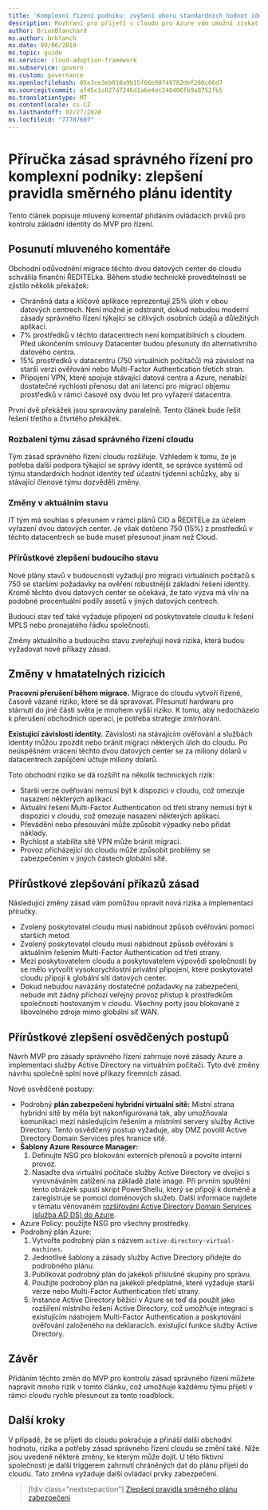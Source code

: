 ```yaml
---
title: 'Komplexní řízení podniku: zvýšení oboru standardních hodnot identity'
description: Rozhraní pro přijetí v cloudu pro Azure vám umožní získat informace o přidání kontrolních prvků identity na minimální životaschopný produkt (MVP) pro zásady správného řízení.
author: BrianBlanchard
ms.author: brblanch
ms.date: 09/06/2019
ms.topic: guide
ms.service: cloud-adoption-framework
ms.subservice: govern
ms.custom: governance
ms.openlocfilehash: 05a3ce3eb018a9b15f66b90749782def260c66d7
ms.sourcegitcommit: af45c1c027d7246d1a6e4ec248406fb9a8752fb5
ms.translationtype: MT
ms.contentlocale: cs-CZ
ms.lasthandoff: 02/27/2020
ms.locfileid: "77707607"
---
```

# <a name="governance-guide-for-complex-enterprises-improve-the-identity-baseline-discipline"></a>Příručka zásad správného řízení pro komplexní podniky: zlepšení pravidla směrného plánu identity

Tento článek popisuje mluvený komentář přidáním ovládacích prvků pro kontrolu základní identity do MVP pro řízení.

## <a name="advancing-the-narrative"></a>Posunutí mluveného komentáře

Obchodní odůvodnění migrace těchto dvou datových center do cloudu schválila finanční ŘEDITELka. Během studie technické proveditelnosti se zjistilo několik překážek:

- Chráněná data a klíčové aplikace reprezentují 25% úloh v obou datových centrech. Není možné je odstranit, dokud nebudou moderní zásady správného řízení týkající se citlivých osobních údajů a důležitých aplikací.
- 7% prostředků v těchto datacentrech není kompatibilních s cloudem. Před ukončením smlouvy Datacenter budou přesunuty do alternativního datového centra.
- 15% prostředků v datacentru (750 virtuálních počítačů) má závislost na starší verzi ověřování nebo Multi-Factor Authentication třetích stran.
- Připojení VPN, které spojuje stávající datová centra a Azure, nenabízí dostatečné rychlosti přenosu dat ani latenci pro migraci objemu prostředků v rámci časové osy dvou let pro vyřazení datacentra.

První dvě překážek jsou spravovány paralelně. Tento článek bude řešit řešení třetího a čtvrtého překážek.

### <a name="expand-the-cloud-governance-team"></a>Rozbalení týmu zásad správného řízení cloudu

Tým zásad správného řízení cloudu rozšiřuje. Vzhledem k tomu, že je potřeba další podpora týkající se správy identit, se správce systémů od týmu standardních hodnot identity teď účastní týdenní schůzky, aby si stávající členové týmu dozvěděli změny.

### <a name="changes-in-the-current-state"></a>Změny v aktuálním stavu

IT tým má souhlas s přesunem v rámci plánů CIO a ŘEDITELe za účelem vyřazení dvou datových center. Je však dotčeno 750 (15%) z prostředků v těchto datacentrech se bude muset přesunout jinam než Cloud.

### <a name="incrementally-improve-the-future-state"></a>Přírůstkové zlepšení budoucího stavu

Nové plány stavů v budoucnosti vyžadují pro migraci virtuálních počítačů s 750 se staršími požadavky na ověření robustnější základní řešení identity. Kromě těchto dvou datových center se očekává, že tato výzva má vliv na podobné procentuální podíly assetů v jiných datových centrech.

Budoucí stav teď také vyžaduje připojení od poskytovatele cloudu k řešení MPLS nebo pronajatého řádku společnosti.

Změny aktuálního a budoucího stavu zveřejňují nová rizika, která budou vyžadovat nové příkazy zásad.

## <a name="changes-in-tangible-risks"></a>Změny v hmatatelných rizicích

**Pracovní přerušení během migrace.** Migrace do cloudu vytvoří řízené, časově vázané riziko, které se dá spravovat. Přesunutí hardwaru pro stárnutí do jiné části světa je mnohem vyšší riziko. K tomu, aby nedocházelo k přerušení obchodních operací, je potřeba strategie zmírňování.

**Existující závislosti identity.** Závislosti na stávajícím ověřování a službách identity můžou zpozdit nebo bránit migraci některých úloh do cloudu. Po neúspěšném vrácení těchto dvou datových center se za miliony dolarů v datacentrech zapůjčení účtuje miliony dolarů.

Toto obchodní riziko se dá rozšířit na několik technických rizik:

- Starší verze ověřování nemusí být k dispozici v cloudu, což omezuje nasazení některých aplikací.
- Aktuální řešení Multi-Factor Authentication od třetí strany nemusí být k dispozici v cloudu, což omezuje nasazení některých aplikací.
- Převádění nebo přesouvání může způsobit výpadky nebo přidat náklady.
- Rychlost a stabilita sítě VPN může bránit migraci.
- Provoz přicházející do cloudu může způsobit problémy se zabezpečením v jiných částech globální sítě.

## <a name="incremental-improvement-of-the-policy-statements"></a>Přírůstkové zlepšování příkazů zásad

Následující změny zásad vám pomůžou opravit nová rizika a implementaci příručky.

- Zvolený poskytovatel cloudu musí nabídnout způsob ověřování pomocí starších metod.
- Zvolený poskytovatel cloudu musí nabídnout způsob ověřování s aktuálním řešením Multi-Factor Authentication od třetí strany.
- Mezi poskytovatelem cloudu a poskytovatelem výpovědi společnosti by se mělo vytvořit vysokorychlostní privátní připojení, které poskytovatel cloudu připojí k globální síti datových center.
- Dokud nebudou navázány dostatečné požadavky na zabezpečení, nebude mít žádný příchozí veřejný provoz přístup k prostředkům společnosti hostovaným v cloudu. Všechny porty jsou blokované z libovolného zdroje mimo globální síť WAN.

## <a name="incremental-improvement-of-the-best-practices"></a>Přírůstkové zlepšení osvědčených postupů

Návrh MVP pro zásady správného řízení zahrnuje nové zásady Azure a implementaci služby Active Directory na virtuálním počítači. Tyto dvě změny návrhu společně splní nové příkazy firemních zásad.

Nové osvědčené postupy:

- Podrobný **plán zabezpečení hybridní virtuální sítě:** Místní strana hybridní sítě by měla být nakonfigurovaná tak, aby umožňovala komunikaci mezi následujícím řešením a místními servery služby Active Directory. Tento osvědčený postup vyžaduje, aby DMZ povolil Active Directory Domain Services přes hranice sítě.
- **Šablony Azure Resource Manager:**
    1. Definujte NSG pro blokování externích přenosů a povolte interní provoz.
    2. Nasaďte dva virtuální počítače služby Active Directory ve dvojici s vyrovnáváním zatížení na základě zlaté image. Při prvním spuštění tento obrázek spustí skript PowerShellu, který se připojí k doméně a zaregistruje se pomocí doménových služeb. Další informace najdete v tématu věnovaném [rozšiřování Active Directory Domain Services (služba AD DS) do Azure](https://docs.microsoft.com/azure/architecture/reference-architectures/identity/adds-extend-domain).
- Azure Policy: použijte NSG pro všechny prostředky.
- Podrobný plán Azure:
    1. Vytvořte podrobný plán s názvem `active-directory-virtual-machines`.
    2. Jednotlivé šablony a zásady služby Active Directory přidejte do podrobného plánu.
    3. Publikovat podrobný plán do jakékoli příslušné skupiny pro správu.
    4. Použijte podrobný plán na jakékoli předplatné, které vyžaduje starší verze nebo Multi-Factor Authentication třetí strany.
    5. Instance Active Directory běžící v Azure se teď dá použít jako rozšíření místního řešení Active Directory, což umožňuje integraci s existujícím nástrojem Multi-Factor Authentication a poskytování ověřování založeného na deklaracích. existující funkce služby Active Directory.

## <a name="conclusion"></a>Závěr

Přidáním těchto změn do MVP pro kontrolu zásad správného řízení můžete napravit mnoho rizik v tomto článku, což umožňuje každému týmu přijetí v rámci cloudu rychle přesunout za tento roadblock.

## <a name="next-steps"></a>Další kroky

V případě, že se přijetí do cloudu pokračuje a přináší další obchodní hodnotu, rizika a potřeby zásad správného řízení cloudu se změní také. Níže jsou uvedené některé změny, ke kterým může dojít. U této fiktivní společnosti je další triggerem zahrnutí chráněných dat do plánu přijetí do cloudu. Tato změna vyžaduje další ovládací prvky zabezpečení.

> [!div class="nextstepaction"]
> [Zlepšení pravidla směrného plánu zabezpečení](./security-baseline-improvement.md)

